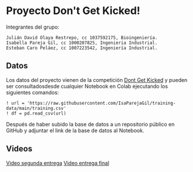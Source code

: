 # Proyecto Don't Get Kicked!

Integrantes del grupo:

	Julián David Olaya Restrepo, cc 1037592175, Bioingeniería.
	Isabella Pareja Gil, cc 1000207825, Ingenieria Industrial.
	Esteban Caro Peláez, cc 1007223542, Ingeniería Industrial.
	
	
## Datos
Los datos del proyecto vienen de la competición [Dont Get Kicked](https://www.kaggle.com/competitions/DontGetKicked/overview) y pueden ser consultadosdesde cualquier Notebook en Colab ejecutando los siguientes comandos: 


``` 
! url = 'https://raw.githubusercontent.com/IsaParejaGil/training-data/main/training.csv'
! df = pd.read_csv(url)

```

Después de haber subido la base de datos a un repositorio público en GitHub y adjuntar el link de la base de datos al Notebook.
## Videos
[Video segunda entrega](https://youtu.be/G1pKKKqYmNY)
[Video entrega final](https://www.youtube.com/watch?v=vp5JswbwXR8)

